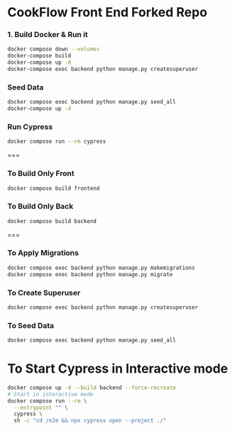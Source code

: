 # CookFlow Front End Forked Repo

### 1. Build Docker & Run it

```bash
docker compose down --volumes
docker-compose build
docker-compose up -d
docker-compose exec backend python manage.py createsuperuser
```
### Seed Data
```bash
docker compose exec backend python manage.py seed_all
docker-compose up -d
```

### Run Cypress
```bash
docker compose run --rm cypress
```
===

### To Build Only Front
```bash
docker compose build frontend
```

### To Build Only Back
```bash
docker compose build backend
```
===

### To Apply Migrations
```bash
docker compose exec backend python manage.py makemigrations
docker compose exec backend python manage.py migrate
```

### To Create Superuser
```bash
docker compose exec backend python manage.py createsuperuser
```

### To Seed Data
```bash
docker compose exec backend python manage.py seed_all
```

# To Start Cypress in Interactive mode

```bash
docker compose up -d --build backend --force-recreate
# Start in interactive mode
docker compose run --rm \
  --entrypoint "" \
  cypress \
  sh -c "cd /e2e && npx cypress open --project ./"
```
